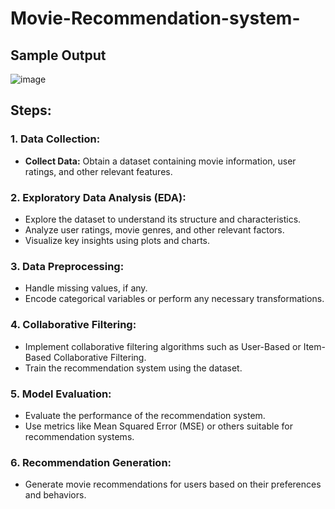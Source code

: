 # Movie-Recommendation-system-

## Sample Output
![image](https://github.com/MananPatel1105/Movie-Recommendation-system-/assets/104303233/3fc34f6f-1c7d-43ea-8fad-c9e00f0df0a8)

## Steps:

### 1. Data Collection:

- **Collect Data:** Obtain a dataset containing movie information, user ratings, and other relevant features.

### 2. Exploratory Data Analysis (EDA):

- Explore the dataset to understand its structure and characteristics.
- Analyze user ratings, movie genres, and other relevant factors.
- Visualize key insights using plots and charts.

### 3. Data Preprocessing:

- Handle missing values, if any.
- Encode categorical variables or perform any necessary transformations.

### 4. Collaborative Filtering:

- Implement collaborative filtering algorithms such as User-Based or Item-Based Collaborative Filtering.
- Train the recommendation system using the dataset.

### 5. Model Evaluation:

- Evaluate the performance of the recommendation system.
- Use metrics like Mean Squared Error (MSE) or others suitable for recommendation systems.

### 6. Recommendation Generation:

- Generate movie recommendations for users based on their preferences and behaviors.
